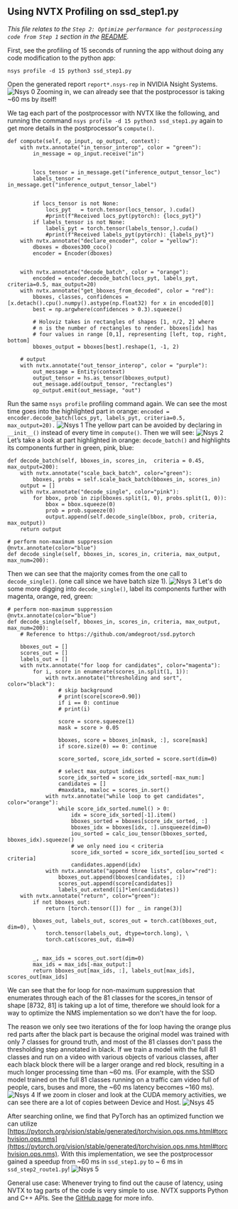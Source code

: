 ## Using NVTX Profiling on ssd_step1.py
*This file relates to the `Step 2: Optimize performance for postprocessing code from Step 1` section in the [README](README.md).*

First, see the profiling of 15 seconds of running the app without doing any code modification to the python app: 

```
nsys profile -d 15 python3 ssd_step1.py
```
Open the generated report `report*.nsys-rep` in NVIDIA Nsight Systems. 
![Nsys 0](./images/nsys0.PNG)
Zooming in, we can already see that the postprocessor is taking ~60 ms by itself! 


We tag each part of the postprocessor with NVTX like the following, and running the command `nsys profile -d 15 python3 ssd_step1.py` again to get more details in the postprocessor's `compute()`.

```
def compute(self, op_input, op_output, context):
    with nvtx.annotate("in_tensor_interop", color = "green"):
        in_message = op_input.receive("in")


        locs_tensor = in_message.get("inference_output_tensor_loc")
        labels_tensor = in_message.get("inference_output_tensor_label")


        if locs_tensor is not None:
            locs_pyt   = torch.tensor(locs_tensor, ).cuda()
            #print(f"Received locs_pyt(pytorch): {locs_pyt}")
        if labels_tensor is not None:
            labels_pyt = torch.tensor(labels_tensor,).cuda()
            #print(f"Received labels_pyt(pytorch): {labels_pyt}")
    with nvtx.annotate("declare_encoder", color = "yellow"):
        dboxes = dboxes300_coco()
        encoder = Encoder(dboxes)


    with nvtx.annotate("decode_batch", color = "orange"):
        encoded = encoder.decode_batch(locs_pyt, labels_pyt, criteria=0.5, max_output=20)
    with nvtx.annotate("get_bboxes_from_decoded", color = "red"):
        bboxes, classes, confidences = [x.detach().cpu().numpy().astype(np.float32) for x in encoded[0]]
        best = np.argwhere(confidences > 0.3).squeeze()
    
        # Holoviz takes in rectangles of shapes [1, n/2, 2] where 
        # n is the number of rectangles to render. bboxes[idx] has 
        # four values in range [0,1], representing [left, top, right, bottom]
        bboxes_output = bboxes[best].reshape(1, -1, 2)
    
    # output
    with nvtx.annotate("out_tensor_interop", color = "purple"):
        out_message = Entity(context)
        output_tensor = hs.as_tensor(bboxes_output)
        out_message.add(output_tensor, "rectangles")
        op_output.emit(out_message, "out")

```

Run the same `nsys profile` profiling command again. We can see the most time goes into the highlighted part in orange: 
`encoded = encoder.decode_batch(locs_pyt, labels_pyt, criteria=0.5, max_output=20).`
![Nsys 1](./images/nsys1.PNG)
The yellow part can be avoided by declaring in `__init__()` instead of every time in `compute()`. Then we will see: 
![Nsys 2](./images/nsys2.PNG)
Let’s take a look at part highlighted in orange: `decode_batch()` and highlights its components further in green, pink, blue:

```
def decode_batch(self, bboxes_in, scores_in,  criteria = 0.45, max_output=200):
    with nvtx.annotate("scale_back_batch", color="green"):
        bboxes, probs = self.scale_back_batch(bboxes_in, scores_in)
    output = []
    with nvtx.annotate("decode_single", color="pink"):
        for bbox, prob in zip(bboxes.split(1, 0), probs.split(1, 0)):
            bbox = bbox.squeeze(0)
            prob = prob.squeeze(0)
            output.append(self.decode_single(bbox, prob, criteria, max_output))
    return output

# perform non-maximum suppression
@nvtx.annotate(color="blue")
def decode_single(self, bboxes_in, scores_in, criteria, max_output, max_num=200):
```
Then we can see that the majority comes from the one call to `decode_single()`. (one call since we have batch size 1).
![Nsys 3](./images/nsys3.PNG)
Let's do some more digging into `decode_single()`, label its components further with magenta, orange, red, green:

```
# perform non-maximum suppression
@nvtx.annotate(color="blue")
def decode_single(self, bboxes_in, scores_in, criteria, max_output, max_num=200):
    # Reference to https://github.com/amdegroot/ssd.pytorch

    bboxes_out = []
    scores_out = []
    labels_out = []
    with nvtx.annotate("for loop for candidates", color="magenta"):
        for i, score in enumerate(scores_in.split(1, 1)):
            with nvtx.annotate("thresholding and sort", color="black"):
                # skip background
                # print(score[score>0.90])
                if i == 0: continue
                # print(i)

                score = score.squeeze(1)
                mask = score > 0.05

                bboxes, score = bboxes_in[mask, :], score[mask]
                if score.size(0) == 0: continue

                score_sorted, score_idx_sorted = score.sort(dim=0)

                # select max_output indices
                score_idx_sorted = score_idx_sorted[-max_num:]
                candidates = []
                #maxdata, maxloc = scores_in.sort()
            with nvtx.annotate("while loop to get candidates", color="orange"):
                while score_idx_sorted.numel() > 0:
                    idx = score_idx_sorted[-1].item()
                    bboxes_sorted = bboxes[score_idx_sorted, :]
                    bboxes_idx = bboxes[idx, :].unsqueeze(dim=0)
                    iou_sorted = calc_iou_tensor(bboxes_sorted, bboxes_idx).squeeze()
                    # we only need iou < criteria
                    score_idx_sorted = score_idx_sorted[iou_sorted < criteria]
                    candidates.append(idx)
            with nvtx.annotate("append three lists", color="red"):
                bboxes_out.append(bboxes[candidates, :])
                scores_out.append(score[candidates])
                labels_out.extend([i]*len(candidates))
    with nvtx.annotate("return", color="green"):
        if not bboxes_out:
            return [torch.tensor([]) for _ in range(3)]

        bboxes_out, labels_out, scores_out = torch.cat(bboxes_out, dim=0), \
            torch.tensor(labels_out, dtype=torch.long), \
            torch.cat(scores_out, dim=0)


        _, max_ids = scores_out.sort(dim=0)
        max_ids = max_ids[-max_output:]
        return bboxes_out[max_ids, :], labels_out[max_ids], scores_out[max_ids]
```
We can see that the for loop for non-maximum suppression that enumerates through each of the 81 classes for the scores_in tensor of shape [8732, 81] is taking up a lot of time, therefore we should look for a way to optimize the NMS implementation so we don't have the for loop. 

The reason we only see two iterations of the for loop having the orange plus red parts after the black part is because the original model was trained with only 7 classes for ground truth, and most of the 81 classes don't pass the thresholding step annotated in black. If we train a model with the full 81 classes and run on a video with various objects of various classes, after each black block there will be a larger orange and red block, resulting in a much longer processing time than ~60 ms. (For example, with the SSD model trained on the full 81 classes running on a traffic cam video full of people, cars, buses and more, the ~60 ms latency becomes ~160 ms).
![Nsys 4](./images/nsys4.PNG)
If we zoom in closer and look at the CUDA memory activities, we can see there are a lot of copies between Device and Host. 
![Nsys 45](./images/nsys45.PNG)

After searching online, we find that PyTorch has an optimized function we can utilize [https://pytorch.org/vision/stable/generated/torchvision.ops.nms.html#torchvision.ops.nms](https://pytorch.org/vision/stable/generated/torchvision.ops.nms.html#torchvision.ops.nms). With this implementation, we see the postprocessor gained a speedup from ~60 ms in `ssd_step1.py` to ~ 6 ms in `ssd_step2_route1.py`!
![Nsys 5](./images/nsys5.PNG)

General use case: Whenever trying to find out the cause of latency, using NVTX to tag parts of the code is very simple to use. NVTX supports Python and C++ APIs. See the [GitHub page](https://github.com/NVIDIA/NVTX) for more info.
